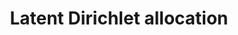 ---
{
  "area": "computer-vision",
  "title": "Latent Dirichlet allocation",
  "year": null,
  "categories": [
      "latent-variable-models"
  ],
  "components": [],
  "thumbnail": null,
  "introduced_by": null,
  "links": [
    {
      "title": "Wikipedia",
      "type": "wikipedia",
      "url": "https://en.wikipedia.org/wiki/Latent_Dirichlet_allocation"
    },
  ]
}
---